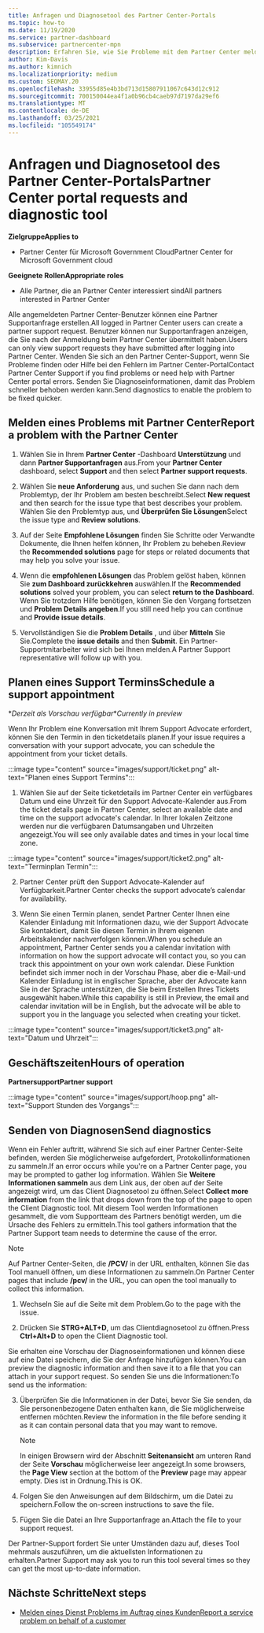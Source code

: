 ```yaml
---
title: Anfragen und Diagnosetool des Partner Center-Portals
ms.topic: how-to
ms.date: 11/19/2020
ms.service: partner-dashboard
ms.subservice: partnercenter-mpn
description: Erfahren Sie, wie Sie Probleme mit dem Partner Center melden und Diagnoseinformationen für das Partner Support Team sammeln.
author: Kim-Davis
ms.author: kimnich
ms.localizationpriority: medium
ms.custom: SEOMAY.20
ms.openlocfilehash: 33955d85e4b3bd713d15807911067c643d12c912
ms.sourcegitcommit: 700150044ea4f1a0b96cb4caeb97d7197da29ef6
ms.translationtype: MT
ms.contentlocale: de-DE
ms.lasthandoff: 03/25/2021
ms.locfileid: "105549174"
---
```

# <a name="partner-center-portal-requests-and-diagnostic-tool"></a><span data-ttu-id="d5b8f-103">Anfragen und Diagnosetool des Partner Center-Portals</span><span class="sxs-lookup"><span data-stu-id="d5b8f-103">Partner Center portal requests and diagnostic tool</span></span>

<span data-ttu-id="d5b8f-104">**Zielgruppe**</span><span class="sxs-lookup"><span data-stu-id="d5b8f-104">**Applies to**</span></span>

- <span data-ttu-id="d5b8f-105">Partner Center für Microsoft Government Cloud</span><span class="sxs-lookup"><span data-stu-id="d5b8f-105">Partner Center for Microsoft Government cloud</span></span>

<span data-ttu-id="d5b8f-106">**Geeignete Rollen**</span><span class="sxs-lookup"><span data-stu-id="d5b8f-106">**Appropriate roles**</span></span>

- <span data-ttu-id="d5b8f-107">Alle Partner, die an Partner Center interessiert sind</span><span class="sxs-lookup"><span data-stu-id="d5b8f-107">All partners interested in Partner Center</span></span>

<span data-ttu-id="d5b8f-108">Alle angemeldeten Partner Center-Benutzer können eine Partner Supportanfrage erstellen.</span><span class="sxs-lookup"><span data-stu-id="d5b8f-108">All logged in Partner Center users can create a partner support request.</span></span> <span data-ttu-id="d5b8f-109">Benutzer können nur Supportanfragen anzeigen, die Sie nach der Anmeldung beim Partner Center übermittelt haben.</span><span class="sxs-lookup"><span data-stu-id="d5b8f-109">Users can only view support requests they have submitted after logging into Partner Center.</span></span>
<span data-ttu-id="d5b8f-110">Wenden Sie sich an den Partner Center-Support, wenn Sie Probleme finden oder Hilfe bei den Fehlern im Partner Center-Portal</span><span class="sxs-lookup"><span data-stu-id="d5b8f-110">Contact Partner Center Support if you find problems or need help with Partner Center portal errors.</span></span> <span data-ttu-id="d5b8f-111">Senden Sie Diagnoseinformationen, damit das Problem schneller behoben werden kann.</span><span class="sxs-lookup"><span data-stu-id="d5b8f-111">Send diagnostics to enable the problem to be fixed quicker.</span></span>

## <a name="report-a-problem-with-the-partner-center"></a><span data-ttu-id="d5b8f-112">Melden eines Problems mit Partner Center</span><span class="sxs-lookup"><span data-stu-id="d5b8f-112">Report a problem with the Partner Center</span></span>

1. <span data-ttu-id="d5b8f-113">Wählen Sie in Ihrem **Partner Center** -Dashboard **Unterstützung** und dann **Partner Supportanfragen** aus.</span><span class="sxs-lookup"><span data-stu-id="d5b8f-113">From your **Partner Center** dashboard, select **Support** and then select **Partner support requests**.</span></span>

2. <span data-ttu-id="d5b8f-114">Wählen Sie **neue Anforderung** aus, und suchen Sie dann nach dem Problemtyp, der Ihr Problem am besten beschreibt.</span><span class="sxs-lookup"><span data-stu-id="d5b8f-114">Select **New request** and then search for the issue type that best describes your problem.</span></span> <span data-ttu-id="d5b8f-115">Wählen Sie den Problemtyp aus, und **Überprüfen Sie Lösungen**</span><span class="sxs-lookup"><span data-stu-id="d5b8f-115">Select the issue type and **Review solutions**.</span></span>

3. <span data-ttu-id="d5b8f-116">Auf der Seite **Empfohlene Lösungen** finden Sie Schritte oder Verwandte Dokumente, die Ihnen helfen können, Ihr Problem zu beheben.</span><span class="sxs-lookup"><span data-stu-id="d5b8f-116">Review the **Recommended solutions** page for steps or related documents that may help you solve your issue.</span></span>

4. <span data-ttu-id="d5b8f-117">Wenn die **empfohlenen Lösungen** das Problem gelöst haben, können Sie **zum Dashboard zurückkehren** auswählen.</span><span class="sxs-lookup"><span data-stu-id="d5b8f-117">If the **Recommended solutions** solved your problem, you can select **return to the Dashboard**.</span></span> <span data-ttu-id="d5b8f-118">Wenn Sie trotzdem Hilfe benötigen, können Sie den Vorgang fortsetzen und **Problem Details angeben**.</span><span class="sxs-lookup"><span data-stu-id="d5b8f-118">If you still need help you can continue and **Provide issue details**.</span></span>

5. <span data-ttu-id="d5b8f-119">Vervollständigen Sie die **Problem Details** , und über **Mitteln** Sie Sie.</span><span class="sxs-lookup"><span data-stu-id="d5b8f-119">Complete the **issue details** and then **Submit**.</span></span> <span data-ttu-id="d5b8f-120">Ein Partner-Supportmitarbeiter wird sich bei Ihnen melden.</span><span class="sxs-lookup"><span data-stu-id="d5b8f-120">A Partner Support representative will follow up with you.</span></span>

## <a name="schedule-a-support-appointment"></a><span data-ttu-id="d5b8f-121">Planen eines Support Termins</span><span class="sxs-lookup"><span data-stu-id="d5b8f-121">Schedule a support appointment</span></span> 

<span data-ttu-id="d5b8f-122">\**Derzeit als Vorschau verfügbar*</span><span class="sxs-lookup"><span data-stu-id="d5b8f-122">\**Currently in preview*</span></span>

<span data-ttu-id="d5b8f-123">Wenn Ihr Problem eine Konversation mit Ihrem Support Advocate erfordert, können Sie den Termin in den ticketdetails planen.</span><span class="sxs-lookup"><span data-stu-id="d5b8f-123">If your issue requires a conversation with your support advocate, you can schedule the appointment from your ticket details.</span></span>

:::image type="content" source="images/support/ticket.png" alt-text="Planen eines Support Termins":::

1.  <span data-ttu-id="d5b8f-125">Wählen Sie auf der Seite ticketdetails im Partner Center ein verfügbares Datum und eine Uhrzeit für den Support Advocate-Kalender aus.</span><span class="sxs-lookup"><span data-stu-id="d5b8f-125">From the ticket details page in Partner Center, select an available date and time on the support advocate's calendar.</span></span> <span data-ttu-id="d5b8f-126">In Ihrer lokalen Zeitzone werden nur die verfügbaren Datumsangaben und Uhrzeiten angezeigt.</span><span class="sxs-lookup"><span data-stu-id="d5b8f-126">You will see only available dates and times in your local time zone.</span></span>

:::image type="content" source="images/support/ticket2.png" alt-text="Terminplan Termin":::

2. <span data-ttu-id="d5b8f-128">Partner Center prüft den Support Advocate-Kalender auf Verfügbarkeit.</span><span class="sxs-lookup"><span data-stu-id="d5b8f-128">Partner Center checks the support advocate’s  calendar for availability.</span></span>

1. <span data-ttu-id="d5b8f-129">Wenn Sie einen Termin planen, sendet Partner Center Ihnen eine Kalender Einladung mit Informationen dazu, wie der Support Advocate Sie kontaktiert, damit Sie diesen Termin in Ihrem eigenen Arbeitskalender nachverfolgen können.</span><span class="sxs-lookup"><span data-stu-id="d5b8f-129">When you schedule an appointment, Partner Center sends you a calendar invitation with information on how the support advocate will contact you, so you can track this appointment on your own work calendar.</span></span>  <span data-ttu-id="d5b8f-130">Diese Funktion befindet sich immer noch in der Vorschau Phase, aber die e-Mail-und Kalender Einladung ist in englischer Sprache, aber der Advocate kann Sie in der Sprache unterstützen, die Sie beim Erstellen Ihres Tickets ausgewählt haben.</span><span class="sxs-lookup"><span data-stu-id="d5b8f-130">While this capability is still in Preview, the email and calendar invitation will be in English, but the advocate will be able to support you in the language you selected when creating your ticket.</span></span>

:::image type="content" source="images/support/ticket3.png" alt-text="Datum und Uhrzeit":::

## <a name="hours-of-operation"></a><span data-ttu-id="d5b8f-132">Geschäftszeiten</span><span class="sxs-lookup"><span data-stu-id="d5b8f-132">Hours of operation</span></span>

<span data-ttu-id="d5b8f-133">**Partnersupport**</span><span class="sxs-lookup"><span data-stu-id="d5b8f-133">**Partner support**</span></span>

:::image type="content" source="images/support/hoop.png" alt-text="Support Stunden des Vorgangs":::

## <a name="send-diagnostics"></a><span data-ttu-id="d5b8f-135">Senden von Diagnosen</span><span class="sxs-lookup"><span data-stu-id="d5b8f-135">Send diagnostics</span></span>

<span data-ttu-id="d5b8f-136">Wenn ein Fehler auftritt, während Sie sich auf einer Partner Center-Seite befinden, werden Sie möglicherweise aufgefordert, Protokollinformationen zu sammeln.</span><span class="sxs-lookup"><span data-stu-id="d5b8f-136">If an error occurs while you're on a Partner Center page, you may be prompted to gather log information.</span></span> <span data-ttu-id="d5b8f-137">Wählen Sie **Weitere Informationen sammeln** aus dem Link aus, der oben auf der Seite angezeigt wird, um das Client Diagnosetool zu öffnen.</span><span class="sxs-lookup"><span data-stu-id="d5b8f-137">Select **Collect more information** from the link that drops down from the top of the page to open the Client Diagnostic tool.</span></span> <span data-ttu-id="d5b8f-138">Mit diesem Tool werden Informationen gesammelt, die vom Supportteam des Partners benötigt werden, um die Ursache des Fehlers zu ermitteln.</span><span class="sxs-lookup"><span data-stu-id="d5b8f-138">This tool gathers information that the Partner Support team needs to determine the cause of the error.</span></span> 

>[!NOTE]
><span data-ttu-id="d5b8f-139">Auf Partner Center-Seiten, die **/PCV/** in der URL enthalten, können Sie das Tool manuell öffnen, um diese Informationen zu sammeln.</span><span class="sxs-lookup"><span data-stu-id="d5b8f-139">On Partner Center pages that include **/pcv/** in the URL, you can open the tool manually to collect this information.</span></span>

1. <span data-ttu-id="d5b8f-140">Wechseln Sie auf die Seite mit dem Problem.</span><span class="sxs-lookup"><span data-stu-id="d5b8f-140">Go to the page with the issue.</span></span>

2. <span data-ttu-id="d5b8f-141">Drücken Sie **STRG+ALT+D**, um das Clientdiagnosetool zu öffnen.</span><span class="sxs-lookup"><span data-stu-id="d5b8f-141">Press **Ctrl+Alt+D** to open the Client Diagnostic tool.</span></span>

<span data-ttu-id="d5b8f-142">Sie erhalten eine Vorschau der Diagnoseinformationen und können diese auf eine Datei speichern, die Sie der Anfrage hinzufügen können.</span><span class="sxs-lookup"><span data-stu-id="d5b8f-142">You can preview the diagnostic information and then save it to a file that you can attach in your support request.</span></span> <span data-ttu-id="d5b8f-143">So senden Sie uns die Informationen:</span><span class="sxs-lookup"><span data-stu-id="d5b8f-143">To send us the information:</span></span>

3. <span data-ttu-id="d5b8f-144">Überprüfen Sie die Informationen in der Datei, bevor Sie Sie senden, da Sie personenbezogene Daten enthalten kann, die Sie möglicherweise entfernen möchten.</span><span class="sxs-lookup"><span data-stu-id="d5b8f-144">Review the information in the file before sending it as it can contain personal data that you may want to remove.</span></span>

    >[!NOTE]
    ><span data-ttu-id="d5b8f-145">In einigen Browsern wird der Abschnitt **Seitenansicht** am unteren Rand der Seite **Vorschau** möglicherweise leer angezeigt.</span><span class="sxs-lookup"><span data-stu-id="d5b8f-145">In some browsers, the **Page View** section at the bottom of the **Preview** page may appear empty.</span></span> <span data-ttu-id="d5b8f-146">Dies ist in Ordnung.</span><span class="sxs-lookup"><span data-stu-id="d5b8f-146">This is OK.</span></span>

4. <span data-ttu-id="d5b8f-147">Folgen Sie den Anweisungen auf dem Bildschirm, um die Datei zu speichern.</span><span class="sxs-lookup"><span data-stu-id="d5b8f-147">Follow the on-screen instructions to save the file.</span></span>

5. <span data-ttu-id="d5b8f-148">Fügen Sie die Datei an Ihre Supportanfrage an.</span><span class="sxs-lookup"><span data-stu-id="d5b8f-148">Attach the file to your support request.</span></span>

<span data-ttu-id="d5b8f-149">Der Partner-Support fordert Sie unter Umständen dazu auf, dieses Tool mehrmals auszuführen, um die aktuellsten Informationen zu erhalten.</span><span class="sxs-lookup"><span data-stu-id="d5b8f-149">Partner Support may ask you to run this tool several times so they can get the most up-to-date information.</span></span>

## <a name="next-steps"></a><span data-ttu-id="d5b8f-150">Nächste Schritte</span><span class="sxs-lookup"><span data-stu-id="d5b8f-150">Next steps</span></span>

- [<span data-ttu-id="d5b8f-151">Melden eines Dienst Problems im Auftrag eines Kunden</span><span class="sxs-lookup"><span data-stu-id="d5b8f-151">Report a service problem on behalf of a customer</span></span>](report-problems-on-behalf-of-a-customer.md)
